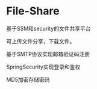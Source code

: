 # File-Share
基于SSM和security的文件共享平台

可上传文件分享，下载文件。

基于SMTP协议实现邮箱验证码注册

SpringSecurity实现登录和鉴权

MD5加密存储密码
